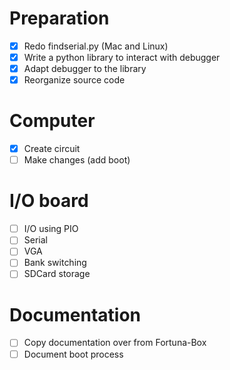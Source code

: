 # Preparation
- [x] Redo findserial.py (Mac and Linux)
- [x] Write a python library to interact with debugger
- [x] Adapt debugger to the library
- [x] Reorganize source code

# Computer
- [x] Create circuit
- [ ] Make changes (add boot)

# I/O board
- [ ] I/O using PIO
- [ ] Serial
- [ ] VGA
- [ ] Bank switching
- [ ] SDCard storage

# Documentation
- [ ] Copy documentation over from Fortuna-Box
- [ ] Document boot process
